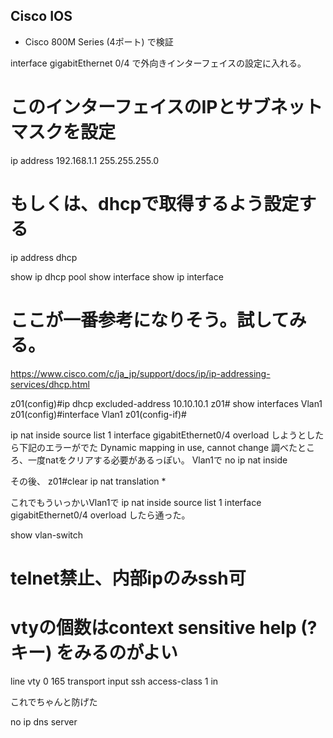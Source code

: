## Cisco IOS

- Cisco 800M Series (4ポート) で検証

interface gigabitEthernet 0/4
で外向きインターフェイスの設定に入れる。

# このインターフェイスのIPとサブネットマスクを設定
ip address 192.168.1.1 255.255.255.0

# もしくは、dhcpで取得するよう設定する
ip address dhcp

show ip dhcp pool
show interface
show ip interface


# ここが一番参考になりそう。試してみる。
https://www.cisco.com/c/ja_jp/support/docs/ip/ip-addressing-services/dhcp.html

z01(config)#ip dhcp excluded-address 10.10.10.1
z01# show interfaces Vlan1
z01(config)#interface Vlan1
z01(config-if)#



ip nat inside source list 1 interface gigabitEthernet0/4 overload
しようとしたら下記のエラーがでた
Dynamic mapping in use, cannot change
調べたところ、一度natをクリアする必要があるっぽい。
Vlan1で
no ip nat inside

その後、
z01#clear ip nat translation *

これでもういっかいVlan1で
ip nat inside source list 1 interface gigabitEthernet0/4 overload
したら通った。

show vlan-switch




# telnet禁止、内部ipのみssh可
# vtyの個数はcontext sensitive help (?キー) をみるのがよい
line vty 0 165
transport input ssh
access-class 1 in

これでちゃんと防げた

no ip dns server
